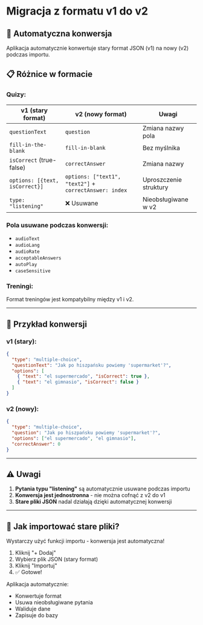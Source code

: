 # Migracja z formatu v1 do v2

## 🔄 Automatyczna konwersja

Aplikacja automatycznie konwertuje stary format JSON (v1) na nowy (v2) podczas importu.

## 📋 Różnice w formacie

### **Quizy:**

| v1 (stary format) | v2 (nowy format) | Uwagi |
|-------------------|------------------|-------|
| `questionText` | `question` | Zmiana nazwy pola |
| `fill-in-the-blank` | `fill-in-blank` | Bez myślnika |
| `isCorrect` (true-false) | `correctAnswer` | Zmiana nazwy |
| `options: [{text, isCorrect}]` | `options: ["text1", "text2"]` + `correctAnswer: index` | Uproszczenie struktury |
| `type: "listening"` | ❌ Usuwane | Nieobsługiwane w v2 |

### **Pola usuwane podczas konwersji:**
- `audioText`
- `audioLang`
- `audioRate`
- `acceptableAnswers`
- `autoPlay`
- `caseSensitive`

### **Treningi:**
Format treningów jest kompatybilny między v1 i v2.

---

## 📝 Przykład konwersji

### **v1 (stary):**
```json
{
  "type": "multiple-choice",
  "questionText": "Jak po hiszpańsku powiemy 'supermarket'?",
  "options": [
    { "text": "el supermercado", "isCorrect": true },
    { "text": "el gimnasio", "isCorrect": false }
  ]
}
```

### **v2 (nowy):**
```json
{
  "type": "multiple-choice",
  "question": "Jak po hiszpańsku powiemy 'supermarket'?",
  "options": ["el supermercado", "el gimnasio"],
  "correctAnswer": 0
}
```

---

## ⚠️ Uwagi

1. **Pytania typu "listening"** są automatycznie usuwane podczas importu
2. **Konwersja jest jednostronna** - nie można cofnąć z v2 do v1
3. **Stare pliki JSON** nadal działają dzięki automatycznej konwersji

---

## 🚀 Jak importować stare pliki?

Wystarczy użyć funkcji importu - konwersja jest automatyczna! 

1. Kliknij "+ Dodaj"
2. Wybierz plik JSON (stary format)
3. Kliknij "Importuj"
4. ✅ Gotowe!

Aplikacja automatycznie:
- Konwertuje format
- Usuwa nieobsługiwane pytania
- Waliduje dane
- Zapisuje do bazy

